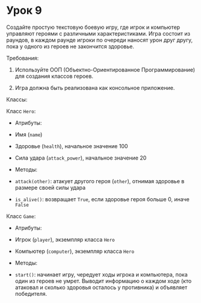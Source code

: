 # Урок 9


Создайте простую текстовую боевую игру, где игрок и компьютер управляют героями с различными характеристиками. Игра состоит из раундов, в каждом раунде игроки по очереди наносят урон друг другу, пока у одного из героев не закончится здоровье.

Требования:

1. Используйте ООП (Объектно-Ориентированное Программирование) для создания классов героев.

2. Игра должна быть реализована как консольное приложение.

Классы:

Класс `Hero`:

- Атрибуты:

- Имя (`name`)

- Здоровье (`health`), начальное значение 100

- Сила удара (`attack_power`), начальное значение 20

- Методы:

- `attack(other)`: атакует другого героя (`other`), отнимая здоровье в размере своей силы удара

- `is_alive()`: возвращает `True`, если здоровье героя больше 0, иначе `False`

Класс `Game`:

- Атрибуты:

- Игрок (`player`), экземпляр класса `Hero`

- Компьютер (`computer`), экземпляр класса `Hero`

- Методы:

- `start()`: начинает игру, чередует ходы игрока и компьютера, пока один из героев не умрет. Выводит информацию о каждом ходе (кто атаковал и сколько здоровья осталось у противника) и объявляет победителя.
 

